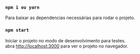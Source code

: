 ### `npm i ou yarn`

Para baixar as dependencias necessárias para rodar o projeto.

### `npm start`

Iniciar o projeto no modo de desenvolvimento para testes.\
abra [http://localhost:3000](http://localhost:3000) para ver o projeto no navegador.
